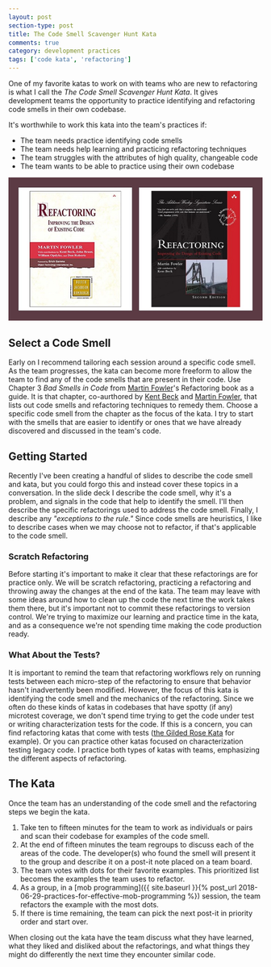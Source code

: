 ```yaml
---
layout: post
section-type: post
title: The Code Smell Scavenger Hunt Kata 
comments: true
category: development practices
tags: ['code kata', 'refactoring']
---
```


One of my favorite katas to work on with teams who are new to refactoring is what I call the _The Code Smell Scavenger Hunt Kata_. It gives development teams the opportunity to practice identifying and refactoring code smells in their own codebase. 

It's worthwhile to work this kata into the team's practices if:
* The team needs practice identifying code smells
* The team needs help learning and practicing refactoring techniques
* The team struggles with the attributes of high quality, changeable code
* The team wants to be able to practice using their own codebase

<img src="/img/refactoring-both-editions.jpg" class="img-responsive" />

## Select a Code Smell
Early on I recommend tailoring each session around a specific code smell. As the team progresses, the kata can become more freeform to allow the team to find any of the code smells that are present in their code. Use Chapter 3 _Bad Smells in Code_ from [Martin Fowler](https://www.martinfowler.com)'s Refactoring book as a guide. It is that chapter, co-aurthored by [Kent Beck](https://www.twitter.com/kentbeck) and [Martin Fowler](https://www.martinfowler.com), that lists out code smells and refactoring techniques to remedy them. Choose a specific code smell from the chapter as the focus of the kata. I try to start with the smells that are easier to identify or ones that we have already discovered and discussed in the team's code. 

## Getting Started 
Recently I've been creating a handful of slides to describe the code smell and kata, but you could forgo this and instead cover these topics in a conversation. In the slide deck I describe the code smell, why it's a problem, and signals in the code that help to identify the smell. I'll then describe the specific refactorings used to address the code smell. Finally, I describe any _"exceptions to the rule."_ Since code smells are heuristics, I like to describe cases when we may choose not to refactor, if that's applicable to the code smell. 

### Scratch Refactoring
Before starting it's important to make it clear that these refactorings are for practice only. We will be scratch refactoring, practicing a refactoring and throwing away the changes at the end of the kata. The team may leave with some ideas around how to clean up the code the next time the work takes them there, but it's important not to commit these refactorings to version control. We're trying to maximize our learning and practice time in the kata, and as a consequence we're not spending time making the code production ready. 

### What About the Tests? 
It is important to remind the team that refactoring workflows rely on running tests between each micro-step of the refactoring to ensure that behavior hasn't inadvertently been modified. However, the focus of this kata is identifying the code smell and the mechanics of the refactoring. Since we often do these kinds of katas in codebases that have spotty (if any) microtest coverage, we don't spend time trying to get the code under test or writing characterization tests for the code. If this is a concern, you can find refactoring katas that come with tests ([the Gilded Rose Kata](https://github.com/emilybache/GildedRose-Refactoring-Kata) for example). Or you can practice other katas focused on characterization testing legacy code. I practice both types of katas with teams, emphasizing the different aspects of refactoring. 

## The Kata
Once the team has an understanding of the code smell and the refactoring steps we begin the kata.

1. Take ten to fifteen minutes for the team to work as individuals or pairs and scan their codebase for examples of the code smell.
2. At the end of fifteen minutes the team regroups to discuss each of the areas of the code. The developer(s) who found the smell will present it to the group and describe it on a post-it note placed on a team board. 
3. The team votes with dots for their favorite examples. This prioritized list becomes the examples the team uses to refactor. 
4. As a group, in a [mob programming]({{ site.baseurl }}{% post_url 2018-06-29-practices-for-effective-mob-programming %}) session, the team refactors the example with the most dots.
5. If there is time remaining, the team can pick the next post-it in priority order and start over.

When closing out the kata have the team discuss what they have learned, what they liked and disliked about the refactorings, and what things they might do differently the next time they encounter similar code.  
